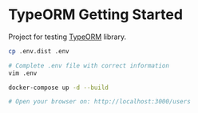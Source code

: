 # TypeORM Getting Started

Project for testing [TypeORM](https://typeorm.io) library.

```sh
cp .env.dist .env

# Complete .env file with correct information
vim .env

docker-compose up -d --build

# Open your browser on: http://localhost:3000/users
```
